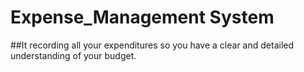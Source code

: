 # Expense_Management System
##It recording all your expenditures so you have a clear and detailed understanding of your budget.
